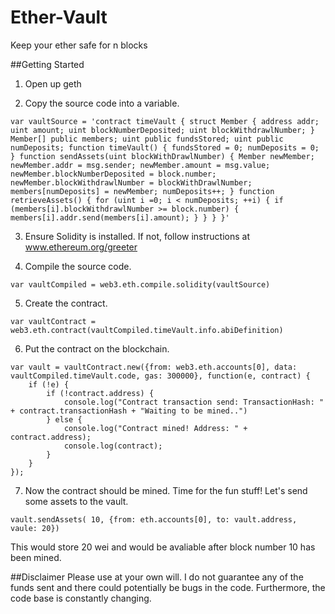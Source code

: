 # Ether-Vault
Keep your ether safe for n blocks

##Getting Started
1) Open up geth

2) Copy the source code into a variable.
```
var vaultSource = 'contract timeVault { struct Member { address addr; uint amount; uint blockNumberDeposited; uint blockWithdrawlNumber; } Member[] public members; uint public fundsStored; uint public numDeposits; function timeVault() { fundsStored = 0; numDeposits = 0; } function sendAssets(uint blockWithDrawlNumber) { Member newMember; newMember.addr = msg.sender; newMember.amount = msg.value; newMember.blockNumberDeposited = block.number; newMember.blockWithdrawlNumber = blockWithDrawlNumber; members[numDeposits] = newMember; numDeposits++; } function retrieveAssets() { for (uint i =0; i < numDeposits; ++i) { if (members[i].blockWithdrawlNumber >= block.number) { members[i].addr.send(members[i].amount); } } } }'
```
3) Ensure Solidity is installed. If not, follow instructions at www.ethereum.org/greeter

4) Compile the source code.
```
var vaultCompiled = web3.eth.compile.solidity(vaultSource)
```

5) Create the contract.
```
var vaultContract = web3.eth.contract(vaultCompiled.timeVault.info.abiDefinition)
```

6) Put the contract on the blockchain.
```
var vault = vaultContract.new({from: web3.eth.accounts[0], data: vaultCompiled.timeVault.code, gas: 300000}, function(e, contract) {
	if (!e) {
		if (!contract.address) {
			console.log("Contract transaction send: TransactionHash: " + contract.transactionHash + "Waiting to be mined..")
		} else {
			console.log("Contract mined! Address: " + contract.address);
			console.log(contract);
		}
	}
});
```

7) Now the contract should be mined. Time for the fun stuff! Let's send some assets to the vault.
```
vault.sendAssets( 10, {from: eth.accounts[0], to: vault.address, vaule: 20})
```
This would store 20 wei and would be avaliable after block number 10 has been mined. 

##Disclaimer
Please use at your own will. I do not guarantee any of the funds sent and there could potentially be bugs in the code. Furthermore, the code base is constantly changing. 
